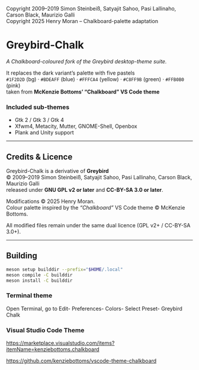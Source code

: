 Copyright 2009–2019 Simon Steinbeiß, Satyajit Sahoo, Pasi Lallinaho, Carson Black, Maurizio Galli  
Copyright 2025 Henry Moran – Chalkboard-palette adaptation

# Greybird-Chalk

*A Chalkboard-coloured fork of the Greybird desktop-theme suite.*

It replaces the dark variant’s palette with five pastels  
`#1F2D2D` (bg) · `#BDEAFF` (blue) · `#FFFCA4` (yellow) · `#C8FF9B` (green) · `#FFB0B0` (pink)  
taken from **McKenzie Bottoms’ “Chalkboard” VS Code theme** 


### Included sub-themes

* Gtk 2 / Gtk 3 / Gtk 4  
* Xfwm4, Metacity, Mutter, GNOME-Shell, Openbox  
* Plank and Unity support

---

## Credits & Licence

Greybird-Chalk is a derivative of **Greybird**  
© 2009–2019 Simon Steinbeiß, Satyajit Sahoo, Pasi Lallinaho, Carson Black, Maurizio Galli  
released under **GNU GPL v2 or later** and **CC-BY-SA 3.0 or later**.  

Modifications © 2025 Henry Moran.  
Colour palette inspired by the *“Chalkboard”* VS Code theme © McKenzie Bottoms.

All modified files remain under the same dual licence (GPL v2+ / CC-BY-SA 3.0+).

---

## Building

```bash
meson setup builddir --prefix="$HOME/.local"
meson compile -C builddir
meson install -C builddir
```

### Terminal theme
Open Terminal, go to Edit- Preferences- Colors- Select Preset- Greybird Chalk

### Visual Studio Code Theme

https://marketplace.visualstudio.com/items?itemName=kenziebottoms.chalkboard

https://github.com/kenziebottoms/vscode-theme-chalkboard